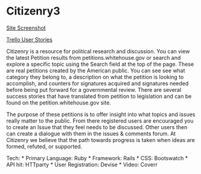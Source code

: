 # Citizenry3


[Site Screenshot](http://i.imgur.com/tCGigWV.png)

[Trello User Stories](http://i.imgur.com/KVAnE92.png)

Citizenry is a resource for political research and discussion. You can view the latest Petition results from petitions.whitehouse.gov or search and explore a specific topic using the Search field at the top of the page. These are real petitions created by the American public. You can see see what category they belong to, a description on what the petition is looking to accomplish, and counters for signatures acquired and signatures needed before being put forward for a governmental review. There are several success stories that have translated from petition to legislation and can be found on the petition.whitehouse.gov site.

The purpose of these petitions is to offer insight into what topics and issues really matter to the public. From there registered users are encouraged you to create an Issue that they feel needs to be discussed. Other users then can create a dialogue with them in the issues & comments forum. At Citizenry we believe that the path towards progress is taken when ideas are formed, refuted, or supported.


Tech: 
    * Primary Language: Ruby
    * Framework: Rails
    * CSS: Bootswatch
    * API hit: HTTparty
    * User Registration: Devise
    * Video: Coverr
